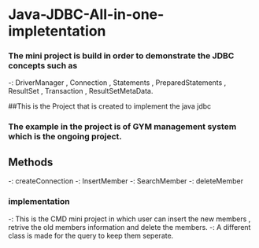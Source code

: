 # Java-JDBC-All-in-one-impletentation

### The mini project is build in order to demonstrate the JDBC concepts such as
 -: DriverManager , Connection , Statements , PreparedStatements , ResultSet , Transaction , ResultSetMetaData.

##This is the Project that is created to implement the java jdbc
### The example in the project is of GYM management system which is the ongoing project.

## Methods
-: createConnection
-: InsertMember
-: SearchMember
-: deleteMember

### implementation
-: This is the CMD mini project in which user can insert the new members , retrive the old members information and delete the members.
-: A different class is made for the query to keep them seperate.
